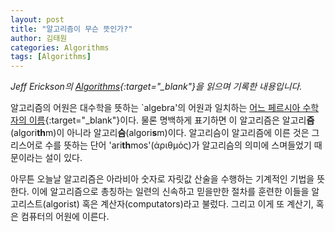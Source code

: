 ```yaml
---
layout: post
title: "알고리즘이 무슨 뜻인가?"
author: 김태원
categories: Algorithms
tags: [Algorithms]
---
```


*Jeff Erickson의 [Algorithms](https://jeffe.cs.illinois.edu/teaching/algorithms/book/Algorithms-JeffE.pdf){:target="_blank"}을 읽으며 기록한 내용입니다.*

알고리즘의 어원은 대수학을 뜻하는 `algebra'의 어원과 일치하는 [어느 페르시아 수학자의 이름](https://en.wikipedia.org/wiki/Muhammad_ibn_Musa_al-Khwarizmi){:target="_blank"}이다.
물론 명백하게 표기하면 이 알고리즘은 알고리**즘**(algori**th**m)이 아니라 알고리**슴**(algori**s**m)이다.
알고리슴이 알고리즘에 이른 것은 그리스어로 수를 뜻하는 단어 'ari**th**mos'(άριθμός)가 알고리슴의 의미에 스며들었기 때문이라는 설이 있다. 

아무튼 오늘날 알고리즘은 아라비아 숫자로 자릿값 산술을 수행하는 기계적인 기법을 뜻한다.
이에 알고리즘으로 총칭하는 일련의 신속하고 믿을만한 절차를 훈련한 이들을 알고리스트(algorist) 혹은 계산자(computators)라고 불렀다.
그리고 이게 또 계산기, 혹은 컴퓨터의 어원에 이른다.
